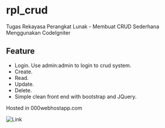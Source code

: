 # rpl_crud
Tugas Rekayasa Perangkat Lunak - Membuat CRUD Sederhana Menggunakan CodeIgniter

## Feature

- Login. Use admin:admin to login to crud system.
- Create.
- Read.
- Update.
- Delete.
- Simple clean front end with bootstrap and JQuery.

Hosted in 000webhostapp.com

![Link](http://alfakatsukicrud.000webhostapp.com)